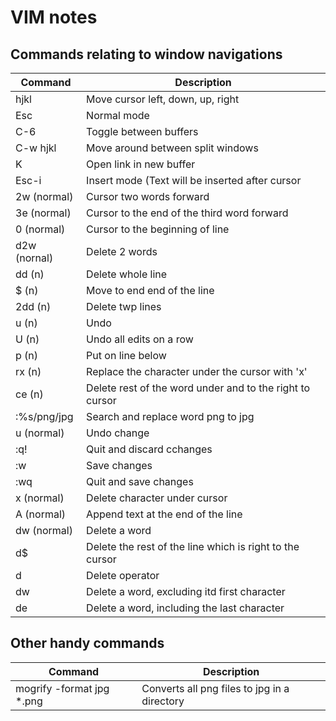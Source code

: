 # VIM notes

## Commands relating to window navigations

| Command      | Description                                               |
|--------------|-----------------------------------------------------------|
| hjkl         | Move cursor left, down, up, right                         |
| Esc          | Normal mode                                               |
| C-6          | Toggle between buffers                                    |
| C-w hjkl     | Move around between split windows                         |
| K            | Open link in new buffer                                   |
| Esc-i        | Insert mode (Text will be inserted after cursor           |
| 2w (normal)  | Cursor two words forward                                  |
| 3e (normal)  | Cursor to the end of the third word forward               |
| 0 (normal)   | Cursor to the beginning of line                           |
| d2w (nornal) | Delete 2 words                                            |
| dd (n)       | Delete whole line                                         |
| $ (n)        | Move to end end of the line                               |
| 2dd (n)      | Delete twp lines                                          |
| u (n)        | Undo                                                      |
| U  (n)       | Undo all edits on a row                                   |
| p (n)        | Put on line below                                         |
| rx (n)       | Replace the character under the cursor with 'x'           |
| ce (n)       | Delete rest of the word  under and to the right to cursor |
| :%s/png/jpg  | Search and replace word png to jpg                        |
| u (normal)   | Undo change                                               |
| :q!          | Quit and discard cchanges                                 |
| :w           | Save changes                                              |
| :wq          | Quit and save changes                                     |
| x (normal)   | Delete character under cursor                             |
| A (normal)   | Append text at the end of the line                        |
| dw (normal)  | Delete a word                                             |
| d$           | Delete the rest of the line which is right to the cursor  |
| d            | Delete operator                                           |
| dw           | Delete a word, excluding itd first character              |
| de           | Delete a word, including the last character               |

## Other handy commands

| Command                   | Description                                  |
|---------------------------|----------------------------------------------|
| mogrify -format jpg *.png | Converts all png files to jpg in a directory |
